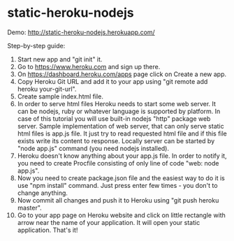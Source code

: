 static-heroku-nodejs
====================

Demo: http://static-heroku-nodejs.herokuapp.com/

Step-by-step guide:
1) Start new app and "git init" it.
2) Go to https://www.heroku.com and sign up there.
3) On https://dashboard.heroku.com/apps page click on Create a new app.
4) Copy Heroku Git URL and add it to your app using "git remote add heroku your-git-url".
5) Create sample index.html file.
6) In order to serve html files Heroku needs to start some web server.
It can be nodejs, ruby or whatever language is supported by platform.
In case of this tutorial you will use built-in nodejs "http" package web server.
Sample implementation of web server, that can only serve static html files is app.js file.
It just try to read requested html file and if this file exists write its content to response.
Locally server can be started by "node app.js" command (you need nodejs installed).
7) Heroku doesn't know anything about your app.js file. In order to notify it, you need to create Procfile consisting of only line of code
"web: node app.js".
8) Now you need to create package.json file and the easiest way to do it is use "npm install" command.
Just press enter few times - you don't to change anything.
9) Now commit all changes and push it to Heroku using "git push heroku master".
10) Go to your app page on Heroku website and click on little rectangle with arrow near the name of your application.
It will open your static application. That's it!